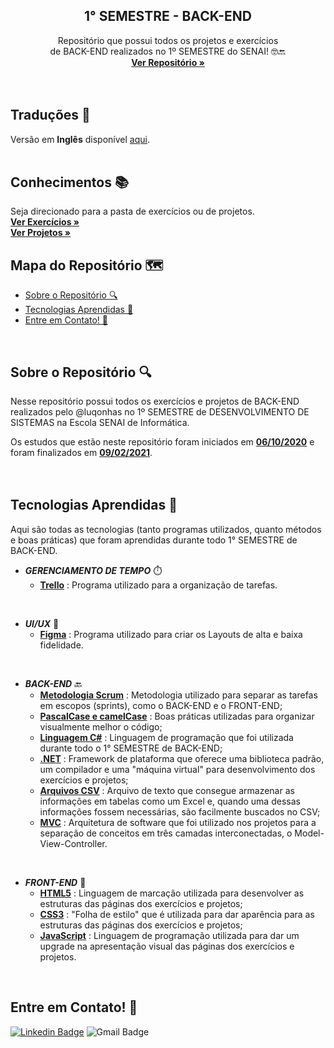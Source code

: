   <h2 align="center">1° SEMESTRE - BACK-END</h2>

  <p align="center">
    Repositório que possui todos os projetos e exercícios <br>de BACK-END realizados no 1º SEMESTRE do SENAI! 🤓🔙
    <br />
    <a href="https://github.com/luqonhas/SENAI_SEMESTER1_Back-End"><strong> Ver Repositório
    »</strong></a>
    <br />
    <br />
    <br />
  </p>
</p>

## Traduções 👅
Versão em **Inglês** disponível [aqui](https://github.com/luqonhas/SENAI_SEMESTER1_Back-End/blob/master/README.md).
<br>
<br>

## Conhecimentos 📚
Seja direcionado para a pasta de exercícios ou de projetos.
<br />
<a href="https://github.com/luqonhas/SENAI_SEMESTER1_Back-End/tree/main/EXERCISES"><strong> Ver Exercícios
»</strong></a>
<br />
<a href="https://github.com/luqonhas/SENAI_SEMESTER1_Back-End/tree/main/PROJECTS"><strong> Ver Projetos
»</strong></a>

## Mapa do Repositório 🗺️

* [Sobre o Repositório 🔍](#about)
* [Tecnologias Aprendidas 🤖](#tec)
* [Entre em Contato! 🎉](#contact)
<br>
<div id='about'/>

## Sobre o Repositório 🔍
Nesse repositório possui todos os exercícios e projetos de BACK-END realizados pelo @luqonhas no 1º SEMESTRE de DESENVOLVIMENTO DE SISTEMAS na Escola SENAI de Informática.

Os estudos que estão neste repositório foram iniciados em <ins>**06/10/2020**</ins> e foram finalizados em <ins>**09/02/2021**</ins>.
<br>
<br>
<br>

<div id = "tec"/>

## Tecnologias Aprendidas 🤖
Aqui são todas as tecnologias (tanto programas utilizados, quanto métodos e boas práticas) que foram aprendidas durante todo 1° SEMESTRE de BACK-END.

* _**GERENCIAMENTO DE TEMPO**_ ⏱️
  * **<ins>Trello**</ins> : Programa utilizado para a organização de tarefas.

<br>

* _**UI/UX**_ 🎨
  * **<ins>Figma**</ins> : Programa utilizado para criar os Layouts de alta e baixa fidelidade.

<br>

* _**BACK-END**_ 🔙
  * **<ins>Metodologia Scrum**</ins> : Metodologia utilizado para separar as tarefas em escopos (sprints), como o BACK-END e o FRONT-END;
  * **<ins>PascalCase e camelCase**</ins> : Boas práticas utilizadas para organizar visualmente melhor o código;
  * **<ins>Linguagem C#**</ins> : Linguagem de programação que foi utilizada durante todo o 1° SEMESTRE de BACK-END;
  * **<ins>.NET**</ins> : Framework de plataforma que oferece uma biblioteca padrão, um compilador e uma "máquina virtual" para desenvolvimento dos exercícios e projetos;
  * **<ins>Arquivos CSV**</ins> : Arquivo de texto que consegue armazenar as informações em tabelas como um Excel e, quando uma dessas informações fossem necessárias, são facilmente buscados no CSV;
  * **<ins>MVC**</ins> : Arquitetura de software que foi utilizado nos projetos para a separação de conceitos em três camadas interconectadas, o Model-View-Controller.

<br>

* _**FRONT-END**_ 📰
  * **<ins>HTML5**</ins> : Linguagem de marcação utilizada para desenvolver as estruturas das páginas dos exercícios e projetos;
  * **<ins>CSS3**</ins> : "Folha de estilo" que é utilizada para dar aparência para as estruturas das páginas dos exercícios e projetos;
  * **<ins>JavaScript**</ins> : Linguagem de programação utilizada para dar um upgrade na apresentação visual das páginas dos exercícios e projetos.
<br>
<div id="contact"/>

## Entre em Contato! 🎉
[![Linkedin Badge](https://img.shields.io/badge/-Lucas%20Apolinário-%231572B6?style=flat-square&logo=Linkedin&logoColor=white&link=https://www.linkedin.com/in/luqonhas/)](https://www.linkedin.com/in/luqonhas/)
![Gmail Badge](https://img.shields.io/badge/-apolinariodev@gmail.com-CC2927?style=flat-square&logo=Gmail&logoColor=white)
